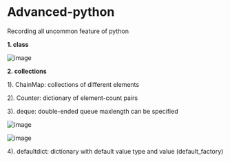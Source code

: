 # Advanced-python
Recording all uncommon feature of python

**1. class**
   
![image](https://github.com/ChunZhuo/Advanced-python/assets/118121876/ccf4ee0b-2a81-4ae3-b384-767809c333f4)

**2. collections**
   
   1). ChainMap: collections of different elements
   
   2). Counter: dictionary of element-count pairs
   
   3). deque: double-ended queue maxlength can be specified
   
   ![image](https://github.com/ChunZhuo/Advanced-python/assets/118121876/5563d0be-58e3-4af0-aa80-884792e5008b)


   ![image](https://github.com/ChunZhuo/Advanced-python/assets/118121876/cd834260-9c59-4914-90b4-34f7d2d7e6a2)

   4). defaultdict: dictionary with default value type and value  (default_factory)



